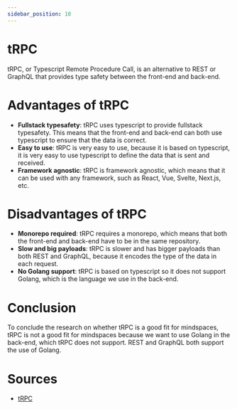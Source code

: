 ```yaml
---
sidebar_position: 10
---
```


# tRPC
tRPC, or Typescript Remote Procedure Call, is an alternative to REST or GraphQL that provides type safety between the front-end and back-end.

# Advantages of tRPC
 - **Fullstack typesafety**: tRPC uses typescript to provide fullstack typesafety. This means that the front-end and back-end can both use typescript to ensure that the data is correct.
 - **Easy to use**: tRPC is very easy to use, because it is based on typescript, it is very easy to use typescript to define the data that is sent and received.
 - **Framework agnostic**: tRPC is framework agnostic, which means that it can be used with any framework, such as React, Vue, Svelte, Next.js, etc.

# Disadvantages of tRPC
 - **Monorepo required**: tRPC requires a monorepo, which means that both the front-end and back-end have to be in the same repository.
 - **Slow and big payloads**: tRPC is slower and has bigger payloads than both REST and GraphQL, because it encodes the type of the data in each request.
 - **No Golang support**: tRPC is based on typescript so it does not support Golang, which is the language we use in the back-end.

# Conclusion
To conclude the research on whether tRPC is a good fit for mindspaces, tRPC is not a good fit for mindspaces because we want to use Golang in the back-end, which tRPC does not support. REST and GraphQL both support the use of Golang.

# Sources
- [tRPC](https://trpc.io/)